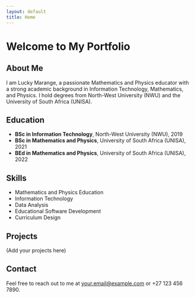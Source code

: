 ```yaml
---
layout: default
title: Home
---
```


# Welcome to My Portfolio

## About Me
I am Lucky Marange, a passionate Mathematics and Physics educator with a strong academic background in Information Technology, Mathematics, and Physics. I hold degrees from North-West University (NWU) and the University of South Africa (UNISA).

## Education
- **BSc in Information Technology**, North-West University (NWU), 2019
- **BSc in Mathematics and Physics**, University of South Africa (UNISA), 2021
- **BEd in Mathematics and Physics**, University of South Africa (UNISA), 2022

## Skills
- Mathematics and Physics Education
- Information Technology
- Data Analysis
- Educational Software Development
- Curriculum Design

## Projects
(Add your projects here)

## Contact
Feel free to reach out to me at [your.email@example.com](mailto:your.email@example.com) or +27 123 456 7890.
